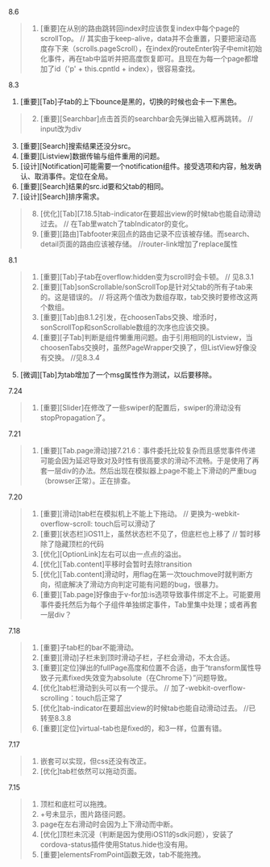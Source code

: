 8.6

> 1. [重要]在从别的路由跳转回index时应该恢复index中每个page的scrollTop。 //  其实由于keep-alive，data并不会重置，只要把滚动高度存下来（scrolls.pageScroll），在index的routeEnter钩子中emit初始化事件，再在tab中监听并把高度恢复即可。且现在为每一个page都增加了id（'p' + this.cpntId + index），很容易查找。


8.3

1. [重要][Tab]子tab的上下bounce是黑的，切换的时候也会卡一下黑色。
> 2. [重要][Searchbar]点击首页的searchbar会先弹出输入框再跳转。   // input改为div
3. [重要][Search]搜索结果还没分src。
4. [重要][Listview]数据传输与组件重用的问题。
5. [设计][Notification]可能需要一个notification组件。接受选项和内容，触发确认、取消事件。定位在全局。
6. [重要][Search]结果的src.id要和父tab的相同。
7. [设计][Search]排序需求。
> 8. [优化][Tab][7.18.5]tab-indicator在要超出view的时候tab也能自动滑动过去。  // 在Tab里watch了tabIndicator的变化。
> 9. [重要][路由]Tabfooter来回点的路由记录不应该被存储。而search、detail页面的路由应该被存储。      //router-link增加了replace属性


8.1

> 1. [重要][Tab]子tab在overflow:hidden变为scroll时会卡顿。 //  见8.3.1
> 2. [重要][Tab]sonScrollable/sonScrollTop是针对父tab的所有子tab来的。这是错误的。 //  将这两个值改为数组存取，tab交换时要修改这两个数组。
> 3. [重要][Tab]由8.1.2引发，在choosenTabs交换、增添时，sonScrollTop和sonScrollable数组的次序也应该交换。
> 4. [重要][子Tab]判断是组件懒重用问题。由于引用相同的Listview，当choosenTabs交换时，虽然PageWrapper交换了，但ListView好像没有交换。 //见8.3.4
5. [微调][Tab]为tab增加了一个msg属性作为测试，以后要移除。


7.24
> 1. [重要][Slider]在修改了一些swiper的配置后，swiper的滑动没有stopPropagation了。


7.21

> 1. [重要][Tab.page滑动]接7.21.6：事件委托比较复杂而且感觉事件传递可能会因为延迟导致对及时性有很高要求的滑动不流畅。于是使用了再套一层div的办法。然后出现在模拟器上page不能上下滑动的严重bug（browser正常）。正在排查。

7.20

> 1. [重要][滑动]tab栏在模拟机上不能上下拖动。   //  更换为-webkit-overflow-scroll: touch后可以滑动了
> 2. [重要][状态栏]iOS11上，虽然状态栏不见了，但底栏也上移了   // 暂时移除了隐藏顶栏的代码
> 3. [优化][OptionLink]左右可以由一点点的溢出。
> 4. [优化][Tab.content]平移时会暂时去除transition
> 5. [优化][Tab.content]滑动时，用flag在第一次touchmove时就判断方向，彻底解决了滑动方向判定可能有问题的bug，很暴力。
> 6. [重要][Tab.page]好像由于v-for加:is选项导致事件绑定不上。可能要用事件委托然后为每个子组件单独绑定事件，Tab里集中处理；或者再套一层div？


7.18

> 1. [重要]子tab栏的bar不能滑动。
> 2. [重要][滑动]子栏未到顶时滑动子栏，子栏会滑动，不太合适。
> 3. [重要][定位]弹出的fullPage高度和位置不合适，由于“transform属性导致子元素fixed失效变为absolute（在Chrome下）”问题导致。
> 4. [优化]tab栏滑动到头可以有一个提示。   // 加了-webkit-overflow-scrolling：touch后正常了
> 5. [优化]tab-indicator在要超出view的时候tab也能自动滑动过去。   //已转至8.3.8
> 6. [重要][定位]virtual-tab也是fixed的，和3一样，位置有错。


7.17

> 1. 嵌套可以实现，但css还没有改正。
> 2. [优化]tab栏依然可以拖动页面。


7.15

> 1. 顶栏和底栏可以拖拽。
> 2. +号未显示，图片路径问题。
> 3. page在左右滑动时会因为上下滑动而中断。
> 4. [优化]顶栏未沉浸（判断是因为使用iOS11的sdk问题），安装了cordova-status插件使用Status.hide也没有用。
> 5. [重要]elementsFromPoint函数无效，tab不能拖拽。